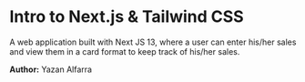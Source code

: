 # Intro to Next.js & Tailwind CSS

A web application built with Next JS 13, where a user can enter his/her sales and view them in a card format to keep track of his/her sales.

**Author:** Yazan Alfarra
